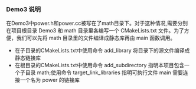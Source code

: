 ### Demo3 说明
在Demo3中power.h和power.cc被写在了math目录下。对于这种情况,需要分别在项目根目录 Demo3 和 math 目录里各编写一个 CMakeLists.txt 文件。为了方便，我们可以先将 math 目录里的文件编译成静态库再由 main 函数调用。
* 在子目录的CMakeLists.txt中使用命令 add_library 将目录下的源文件编译成静态链接库
* 在根目录的CMakeLists.txt中使用命令 add_subdirectory 指明本项目包含一个子目录 math;使用命令 target_link_libraries 指明可执行文件 main 需要连接一个名为 power 的链接库